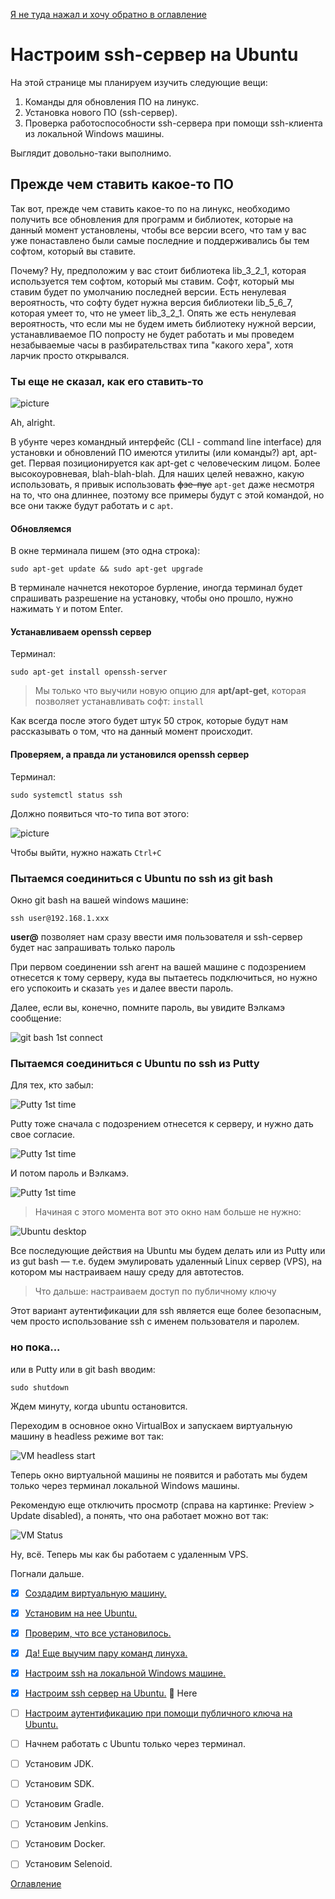 [Я не туда нажал и хочу обратно в оглавление](./000%20toc.md)

# Настроим ssh-сервер на Ubuntu

На этой странице мы планируем изучить следующие вещи:

1. Команды для обновления ПО на линукс.
2. Установка нового ПО (ssh-сервер).
3. Проверка работоспособности ssh-сервера при помощи ssh-клиента из локальной Windows машины.

Выглядит довольно-таки выполнимо.

## Прежде чем ставить какое-то ПО

Так вот, прежде чем ставить какое-то по на линукс, необходимо получить все обновления для программ и библиотек, которые на данный момент установлены, чтобы все версии всего, что там у вас уже понаставлено были самые последние и поддерживались бы тем софтом, который вы ставите.

Почему? Ну, предположим у вас стоит библиотека lib_3_2_1, которая используется тем софтом, который мы ставим. Софт, который мы ставим будет по умолчанию последней версии. Есть ненулевая вероятность, что софту будет нужна версия библиотеки lib_5_6_7, которая умеет то, что не умеет lib_3_2_1. Опять же есть ненулевая вероятность, что если мы не будем иметь библиотеку нужной версии, устанавливаемое ПО попросту не будет работать и мы проведем незабываемые часы в разбирательствах типа "какого хера", хотя ларчик просто открывался.

### Ты еще не сказал, как его ставить-то

![picture](./img/008_stupidJoke.jpg)

Ah, alright.

В убунте через командный интерфейс (CLI - command line interface) для установки и обновлений ПО имеются утилиты (или команды?) apt, apt-get. Первая позиционируется как apt-get с человеческим лицом. Более высокоуровневая, blah-blah-blah. Для наших целей неважно, какую использовать, я привык использовать ~~фзе-пуе~~ ```apt-get``` даже несмотря на то, что она длиннее, поэтому все примеры будут с этой командой, но все они также будут работать и с ```apt```. 

#### Обновляемся
В окне терминала пишем (это одна строка):

```sudo apt-get update && sudo apt-get upgrade```

В терминале начнется некоторое бурление, иногда терминал будет спрашивать разрешение на установку, чтобы оно прошло, нужно нажимать ```Y``` и потом Enter.

#### Устанавливаем openssh сервер

Терминал:

```sudo apt-get install openssh-server```

>Мы только что выучили новую опцию для **apt/apt-get**, которая позволяет устанавливать софт: ```install```

Как всегда после этого будет штук 50 строк, которые будут нам рассказывать о том, что на данный момент происходит.

#### Проверяем, а правда ли установился openssh сервер

Терминал:

```sudo systemctl status ssh```

Должно появиться что-то типа вот этого:

![picture](./img/008%20SshCheckRunningResult.png)

Чтобы выйти, нужно нажать ```Ctrl+C```

### Пытаемся соединиться с Ubuntu по ssh из git bash
Окно git bash на вашей windows машине:

```ssh user@192.168.1.xxx```

**user@** позволяет нам сразу ввести имя пользователя и ssh-сервер будет нас запрашивать только пароль

При первом соединении ssh агент на вашей машине с подозрением отнесется к тому серверу, куда вы пытаетесь подключиться, но нужно его успокоить и сказать ```yes``` и далее ввести пароль.

Далее, если вы, конечно, помните пароль, вы увидите Вэлкамэ сообщение:

![git bash 1st connect](./img/008%20SshGitBash1stConnect.png)

### Пытаемся соединиться с Ubuntu по ssh из Putty

Для тех, кто забыл:

![Putty 1st time](./img/008%20SshConnect1stTimePutty.png)

Putty тоже сначала с подозрением отнесется к серверу, и нужно дать свое согласие.

![Putty 1st time](./img/008%20SshPuttyYes.png)

И потом пароль и Вэлкамэ.

![Putty 1st time](./img/008%20SshPuttyLogin.png)

> Начиная с этого момента вот это окно нам больше не нужно:

![Ubuntu desktop](./img/008%20SshUbuntuUselessDesktop.png)

Все последующие действия на Ubuntu мы будем делать или из Putty или из gut bash — т.е. будем эмулировать удаленный Linux сервер (VPS), на котором мы настраиваем нашу среду для автотестов.

>Что дальше: настраиваем доступ по публичному ключу

Этот вариант аутентификации для ssh является еще более безопасным, чем просто использование ssh с именем пользователя и паролем.

### но пока...

или в Putty или в git bash вводим:

```sudo shutdown ```

Ждем минуту, когда ubuntu остановится.

Переходим в основное окно VirtualBox и запускаем виртуальную машину в headless режиме вот так:

![VM headless start](./img/008%20SshVboxHeadlessStart.png)

Теперь окно виртуальной машины не появится и работать мы будем только через терминал локальной Windows машины.

Рекомендую еще отключить просмотр (справа на картинке: Preview > Update disabled), а понять, что она работает можно вот так:

![VM Status](./img/008%20SshVMStatus.png)

Ну, всё. Теперь мы как бы работаем с удаленным VPS.

Погнали дальше.

- [x] [Создадим виртуальную машину.](005%20vm%20and%20ubuntu.md)
- [x] [Установим на нее Ubuntu.](005%20vm%20and%20ubuntu.md)
- [x] [Проверим, что все установилось.](006%20checkWeAreOkay.md) 
- [x] [Да! Еще выучим пару команд линуха.](006%20checkWeAreOkay.md)
- [x] [Настроим ssh на локальной Windows машине.](007%20sshLocalWindows.md)
- [x] [Настроим ssh сервер на Ubuntu.](008%20sshOnVm.md) :eggplant: Here
- [ ] [Настроим аутентификацию при помощи публичного ключа на Ubuntu.](009%20ssh-passwordless.md)
- [ ] Начнем работать с Ubuntu только через терминал.
- [ ] Установим JDK.
- [ ] Установим SDK.
- [ ] Установим Gradle.
- [ ] Установим Jenkins.
- [ ] Установим Docker.
- [ ] Установим Selenoid.


[Оглавление](./000%20toc.md)